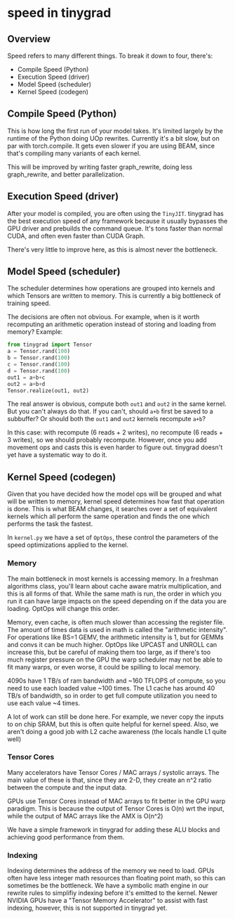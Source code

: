 # speed in tinygrad

## Overview

Speed refers to many different things. To break it down to four, there's:

- Compile Speed (Python)
- Execution Speed (driver)
- Model Speed (scheduler)
- Kernel Speed (codegen)

## Compile Speed (Python)

This is how long the first run of your model takes. It's limited largely by the runtime of the Python doing UOp rewrites. Currently it's a bit slow, but on par with torch.compile. It gets even slower if you are using BEAM, since that's compiling many variants of each kernel.

This will be improved by writing faster graph_rewrite, doing less graph_rewrite, and better parallelization.

## Execution Speed (driver)

After your model is compiled, you are often using the `TinyJIT`. tinygrad has the best execution speed of any framework because it usually bypasses the GPU driver and prebuilds the command queue. It's tons faster than normal CUDA, and often even faster than CUDA Graph.

There's very little to improve here, as this is almost never the bottleneck.

## Model Speed (scheduler)

The scheduler determines how operations are grouped into kernels and which Tensors are written to memory. This is currently a big bottleneck of training speed.

The decisions are often not obvious. For example, when is it worth recomputing an arithmetic operation instead of storing and loading from memory? Example:

```python
from tinygrad import Tensor
a = Tensor.rand(100)
b = Tensor.rand(100)
c = Tensor.rand(100)
d = Tensor.rand(100)
out1 = a+b+c
out2 = a+b+d
Tensor.realize(out1, out2)
```

The real answer is obvious, compute both `out1` and `out2` in the same kernel. But you can't always do that. If you can't, should `a+b` first be saved to a subbuffer? Or should both the `out1` and `out2` kernels recompute `a+b`?

In this case: with recompute (6 reads + 2 writes), no recompute (6 reads + 3 writes), so we should probably recompute. However, once you add movement ops and casts this is even harder to figure out. tinygrad doesn't yet have a systematic way to do it.

## Kernel Speed (codegen)

Given that you have decided how the model ops will be grouped and what will be written to memory, kernel speed determines how fast that operation is done. This is what BEAM changes, it searches over a set of equivalent kernels which all perform the same operation and finds the one which performs the task the fastest.

In `kernel.py` we have a set of `OptOps`, these control the parameters of the speed optimizations applied to the kernel.

### Memory

The main bottleneck in most kernels is accessing memory. In a freshman algorithms class, you'll learn about cache aware matrix multiplication, and this is all forms of that. While the same math is run, the order in which you run it can have large impacts on the speed depending on if the data you are loading. OptOps will change this order.

Memory, even cache, is often much slower than accessing the register file. The amount of times data is used in math is called the "arithmetic intensity". For operations like BS=1 GEMV, the arithmetic intensity is 1, but for GEMMs and convs it can be much higher. OptOps like UPCAST and UNROLL can increase this, but be careful of making them too large, as if there's too much register pressure on the GPU the warp scheduler may not be able to fit many warps, or even worse, it could be spilling to local memory.

4090s have 1 TB/s of ram bandwidth and ~160 TFLOPS of compute, so you need to use each loaded value ~100 times. The L1 cache has around 40 TB/s of bandwidth, so in order to get full compute utilization you need to use each value ~4 times.

A lot of work can still be done here. For example, we never copy the inputs to on chip SRAM, but this is often quite helpful for kernel speed. Also, we aren't doing a good job with L2 cache awareness (the locals handle L1 quite well)

### Tensor Cores

Many accelerators have Tensor Cores / MAC arrays / systolic arrays. The main value of these is that, since they are 2-D, they create an n^2 ratio between the compute and the input data.

GPUs use Tensor Cores instead of MAC arrays to fit better in the GPU warp paradigm. This is because the output of Tensor Cores is O(n) wrt the input, while the output of MAC arrays like the AMX is O(n^2)

We have a simple framework in tinygrad for adding these ALU blocks and achieving good performance from them.

### Indexing

Indexing determines the address of the memory we need to load. GPUs often have less integer math resources than floating point math, so this can sometimes be the bottleneck. We have a symbolic math engine in our rewrite rules to simplifiy indexing before it's emitted to the kernel. Newer NVIDIA GPUs have a "Tensor Memory Accelerator" to assist with fast indexing, however, this is not supported in tinygrad yet.
